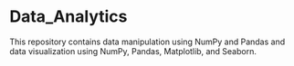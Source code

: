 # Data_Analytics
This repository contains data manipulation using NumPy and Pandas and data visualization using NumPy, Pandas, Matplotlib, and Seaborn.
